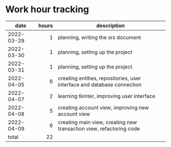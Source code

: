 # Work hour tracking

| date       | hours  | description                                                             |
| ---------- | -----: | ----------------------------------------------------------------------- |
| 2022-03-29 |      1 | planning, writing the srs document                                      |
| 2022-03-30 |      1 | planning, setting up the project                                        |
| 2022-03-31 |      1 | planning, setting up the project                                        |
| 2022-04-05 |      6 | creating entities, repositories, user interface and database connection |
| 2022-04-07 |      2 | learning tkinter, improving user interface                              |
| 2022-04-08 |      5 | creating account view, improving new account view                       |
| 2022-04-09 |      6 | creating main view, creating new transaction view, refactoring code     |
| total      |     22 |                                                                         |
